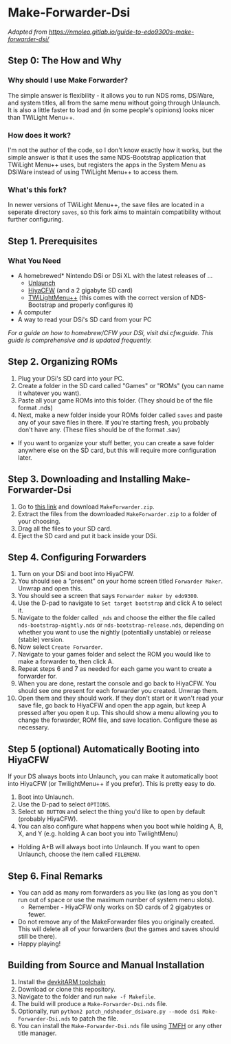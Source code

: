 # Make-Forwarder-Dsi

*Adapted from https://nmoleo.gitlab.io/guide-to-edo9300s-make-forwarder-dsi/*

## Step 0: The How and Why
### Why should I use Make Forwarder?
The simple answer is flexibility - it allows you to run NDS roms, DSiWare, and system titles, all from the same menu without going through Unlaunch. It is also a little faster to load and (in some people's opinions) looks nicer than TWiLight Menu++.

### How does it work?
I'm not the author of the code, so I don't know exactly how it works, but the simple answer is that it uses the same NDS-Bootstrap application that TWiLight Menu++ uses, but registers the apps in the System Menu as DSiWare instead of using TWiLight Menu++ to access them.

### What's this fork?
In newer versions of TWiLight Menu++, the save files are located in a seperate directory `saves`, so this fork aims to maintain compatibility without further configuring.

## Step 1. Prerequisites
### What You Need
- A homebrewed* Nintendo DSi or DSi XL with the latest releases of ...
  - [Unlaunch](https://problemkaputt.de/unlaunch.zip)
  - [HiyaCFW](https://github.com/mondul/HiyaCFW-Helper/releases) (and a 2 gigabyte SD card)
  - [TWiLightMenu++](https://github.com/DS-Homebrew/TWiLightMenu/releases) (this comes with the correct version of NDS-Bootstrap and properly configures it)
- A computer
- A way to read your DSi's SD card from your PC

*For a guide on how to homebrew/CFW your DSi, visit dsi.cfw.guide. This guide is comprehensive and is updated frequently.*

## Step 2. Organizing ROMs
1. Plug your DSi's SD card into your PC.
2. Create a folder in the SD card called "Games" or "ROMs" (you can name it whatever you want).
3. Paste all your game ROMs into this folder. (They should be of the file format .nds)
4. Next, make a new folder inside your ROMs folder called `saves` and paste any of your save files in there. If you're starting fresh, you probably don't have any. (These files should be of the format .sav)
  - If you want to organize your stuff better, you can create a save folder anywhere else on the SD card, but this will require more configuration later.

## Step 3. Downloading and Installing Make-Forwarder-Dsi
1. Go to [this link](https://github.com/Ta180m/Make-Forwarder-Dsi/releases/latest) and download `MakeForwarder.zip`.
2. Extract the files from the downloaded `MakeForwarder.zip` to a folder of your choosing.
3. Drag all the files to your SD card.
4. Eject the SD card and put it back inside your DSi.

## Step 4. Configuring Forwarders
1. Turn on your DSi and boot into HiyaCFW.
2. You should see a "present" on your home screen titled `Forwarder Maker`. Unwrap and open this.
3. You should see a screen that says `Forwarder maker by edo9300`.
4. Use the D-pad to navigate to `Set target bootstrap` and click A to select it.
5. Navigate to the folder called `_nds` and choose the either the file called `nds-bootstrap-nightly.nds` or `nds-bootstrap-release.nds`, depending on whether you want to use the nightly (potentially unstable) or release (stable) version.
6. Now select `Create Forwarder`.
7. Navigate to your games folder and select the ROM you would like to make a forwarder to, then click A.
8. Repeat steps 6 and 7 as needed for each game you want to create a forwarder for.
9. When you are done, restart the console and go back to HiyaCFW. You should see one present for each forwarder you created. Unwrap them.
10. Open them and they should work. If they don't start or it won't read your save file, go back to HiyaCFW and open the app again, but keep A pressed after you open it up. This should show a menu allowing you to change the forwarder, ROM file, and save location. Configure these as necessary.

## Step 5 (optional) Automatically Booting into HiyaCFW
If your DS always boots into Unlaunch, you can make it automatically boot into HiyaCFW (or TwilightMenu++ if you prefer). This is pretty easy to do.

1. Boot into Unlaunch.
2. Use the D-pad to select `OPTIONS`.
3. Select `NO BUTTON` and select the thing you'd like to open by default (probably HiyaCFW).
4. You can also configure what happens when you boot while holding A, B, X, and Y (e.g. holding A can boot you into TwilightMenu)
  - Holding A+B will always boot into Unlaunch. If you want to open Unlaunch, choose the item called `FILEMENU`.

## Step 6. Final Remarks
- You can add as many rom forwarders as you like (as long as you don't run out of space or use the maximum number of system menu slots).
  - Remember - HiyaCFW only works on SD cards of 2 gigabytes or fewer.
- Do not remove any of the MakeForwarder files you originally created. This will delete all of your forwarders (but the games and saves should still be there).
- Happy playing!

## Building from Source and Manual Installation
1. Install the [devkitARM toolchain](https://devkitpro.org/wiki/Getting_Started)
2. Download or clone this repository.
3. Navigate to the folder and run `make -f Makefile`.
4. The build will produce a `Make-Forwarder-Dsi.nds` file.
5. Optionally, run `python2 patch_ndsheader_dsiware.py --mode dsi Make-Forwarder-Dsi.nds` to patch the file.
6. You can install the `Make-Forwarder-Dsi.nds` file using [TMFH](https://github.com/JeffRuLz/TMFH) or any other title manager.
